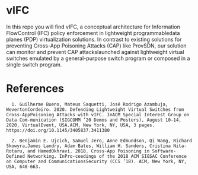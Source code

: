 # vIFC

In this repo you will find vIFC, a conceptual architecture for Information FlowControl (IFC) policy enforcement in lightweight programmabledata planes (PDP) virtualization solutions. In contrast to existing solutions for preventing Cross-App Poisoning Attacks (CAP) like ProvSDN, our solution can monitor and prevent CAP attackslaunched against lightweight virtual switches emulated by a general-purpose switch program or composed in a single switch program.

# References

      1. Guilherme Bueno, Mateus Saquetti, José Rodrigo Azambuja, WevertonCordeiro. 2020. Defending Lightweight Virtual Switches from Cross-AppPoisoning Attacks with vIFC. InACM Special Interest Group on Data Com-munication (SIGCOMM ’20 Demos and Posters), August 10–14, 2020, VirtualEvent, USA.ACM, New York, NY, USA, 3 pages. https://doi.org/10.1145/3405837.3411380
      
      2. Benjamin E. Ujcich, Samuel Jero, Anne Edmundson, Qi Wang, Richard Skowyra,James Landry, Adam Bates, William H. Sanders, Cristina Nita-Rotaru, and HamedOkhravi. 2018. Cross-App Poisoning in Software-Defined Networking. InPro-ceedings of the 2018 ACM SIGSAC Conference on Computer and CommunicationsSecurity (CCS ’18). ACM, New York, NY, USA, 648-663.
